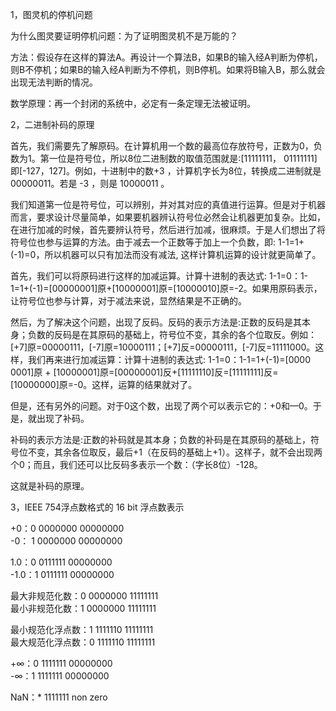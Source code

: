 1，图灵机的停机问题

为什么图灵要证明停机问题：为了证明图灵机不是万能的？

方法：假设存在这样的算法A。再设计一个算法B，如果B的输入经A判断为停机，则B不停机；如果B的输入经A判断为不停机，则B停机。如果将B输入B，那么就会出现无法判断的情况。

数学原理：再一个封闭的系统中，必定有一条定理无法被证明。

2，二进制补码的原理
  
  首先，我们需要先了解原码。在计算机用一个数的最高位存放符号，正数为0，负数为1。第一位是符号位，所以8位二进制数的取值范围就是:[11111111， 01111111]即[-127，127]。例如，十进制中的数+3 ，计算机字长为8位，转换成二进制就是00000011。若是 -3 ，则是 10000011 。
  
  我们知道第一位是符号位，可以辨别，并对其对应的真值进行运算。但是对于机器而言，要求设计尽量简单，如果要机器辨认符号位必然会让机器更加复杂。比如，在进行加减的时候，首先要辨认符号，然后进行加减，很麻烦。于是人们想出了将符号位也参与运算的方法。由于减去一个正数等于加上一个负数，即: 1-1=1+(-1)=0，所以机器可以只有加法而没有减法, 这样计算机运算的设计就更简单了。
  
  首先，我们可以将原码进行这样的加减运算。计算十进制的表达式: 1-1=0：1-1=1+(-1)=[00000001]原+[10000001]原=[10000010]原=-2。如果用原码表示，让符号位也参与计算，对于减法来说，显然结果是不正确的。
  
  然后，为了解决这个问题，出现了反码。反码的表示方法是:正数的反码是其本身；负数的反码是在其原码的基础上，符号位不变，其余的各个位取反。例如：[+7]原=00000111，[-7]原=10000111；[+7]反=00000111，[-7]反=11111000。这样，我们再来进行加减运算：计算十进制的表达式: 1-1=0：1-1=1+(-1)=[0000 0001]原 + [10000001]原=[00000001]反+[11111110]反=[11111111]反=[10000000]原=-0。这样，运算的结果就对了。
  
  但是，还有另外的问题。对于0这个数，出现了两个可以表示它的：+0和—0。于是，就出现了补码。
  
  补码的表示方法是:正数的补码就是其本身；负数的补码是在其原码的基础上，符号位不变，其余各位取反，最后+1（在反码的基础上+1）。这样子，就不会出现两个0；而且，我们还可以比反码多表示一个数：（字长8位）-128。
  
  这就是补码的原理。

3，IEEE 754浮点数格式的 16 bit 浮点数表示

 +0：0 0000000 00000000                  
 -0： 1 0000000 00000000
 
 1.0：0	0111111	00000000              
 -1.0：1 0111111 00000000
 
最大非规范化数：0 0000000	11111111        
最小非规范化数：1 0000000 11111111

最小规范化浮点数：1 1111110 11111111      
最大规范化浮点数：0 1111110 11111111

+∞：0 1111111 00000000                   
-∞：1 1111111 00000000

NaN：* 1111111 non zero
